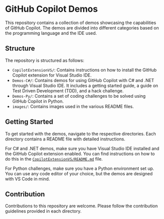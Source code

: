 # GitHub Copilot Demos

This repository contains a collection of demos showcasing the capabilities of GitHub Copilot. The demos are divided into different categories based on the programming language and the IDE used.

## Structure

The repository is structured as follows:

- `CopilotExtensionVS/`: Contains instructions on how to install the GitHub Copilot extension for Visual Studio IDE.
- `Demos-C#/`: Contains demos for using GitHub Copilot with C# and .NET through Visual Studio IDE. It includes a getting started guide, a guide on Test Driven Development (TDD), and a hack challenge.
- `Demos-Py/`: Contains a set of coding challenges to be solved using GitHub Copilot in Python.
- `images/`: Contains images used in the various README files.

## Getting Started

To get started with the demos, navigate to the respective directories. Each directory contains a README file with detailed instructions.

For C# and .NET demos, make sure you have Visual Studio IDE installed and the GitHub Copilot extension enabled. You can find instructions on how to do this in the [`CopilotExtensionVS/README.md`](CopilotExtensionVS/README.md) file.

For Python challenges, make sure you have a Python environment set up. You can use any code editor of your choice, but the demos are designed with VS Code in mind.

## Contribution

Contributions to this repository are welcome. Please follow the contribution guidelines provided in each directory.